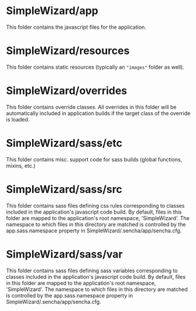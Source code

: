 # SimpleWizard/app

This folder contains the javascript files for the application.

# SimpleWizard/resources

This folder contains static resources (typically an `"images"` folder as well).

# SimpleWizard/overrides

This folder contains override classes. All overrides in this folder will be 
automatically included in application builds if the target class of the override
is loaded.

# SimpleWizard/sass/etc

This folder contains misc. support code for sass builds (global functions, 
mixins, etc.)

# SimpleWizard/sass/src

This folder contains sass files defining css rules corresponding to classes
included in the application's javascript code build.  By default, files in this 
folder are mapped to the application's root namespace, 'SimpleWizard'. The
namespace to which files in this directory are matched is controlled by the
app.sass.namespace property in SimpleWizard/.sencha/app/sencha.cfg. 

# SimpleWizard/sass/var

This folder contains sass files defining sass variables corresponding to classes
included in the application's javascript code build.  By default, files in this 
folder are mapped to the application's root namespace, 'SimpleWizard'. The
namespace to which files in this directory are matched is controlled by the
app.sass.namespace property in SimpleWizard/.sencha/app/sencha.cfg. 
